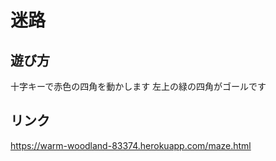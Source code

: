 # 迷路
## 遊び方
十字キーで赤色の四角を動かします
左上の緑の四角がゴールです

## リンク
https://warm-woodland-83374.herokuapp.com/maze.html
